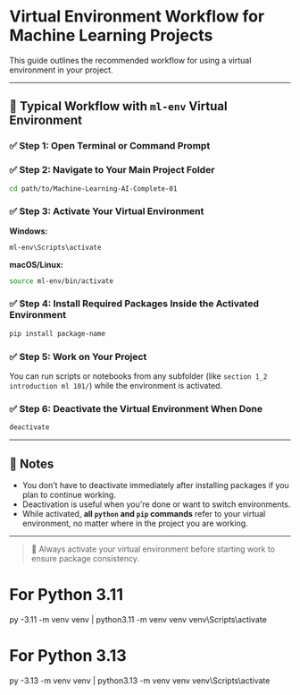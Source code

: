 # Virtual Environment Workflow for Machine Learning Projects

This guide outlines the recommended workflow for using a virtual environment in your project.

---

## 🔁 Typical Workflow with `ml-env` Virtual Environment

### ✅ Step 1: Open Terminal or Command Prompt

### ✅ Step 2: Navigate to Your Main Project Folder
```bash
cd path/to/Machine-Learning-AI-Complete-01
```

### ✅ Step 3: Activate Your Virtual Environment

**Windows:**
```bash
ml-env\Scripts\activate
```

**macOS/Linux:**
```bash
source ml-env/bin/activate
```

### ✅ Step 4: Install Required Packages Inside the Activated Environment
```bash
pip install package-name
```

### ✅ Step 5: Work on Your Project

You can run scripts or notebooks from any subfolder (like `section 1_2 introduction ml 101/`) while the environment is activated.

### ✅ Step 6: Deactivate the Virtual Environment When Done
```bash
deactivate
```

---

## 🔎 Notes

- You don’t have to deactivate immediately after installing packages if you plan to continue working.
- Deactivation is useful when you're done or want to switch environments.
- While activated, **all `python` and `pip` commands** refer to your virtual environment, no matter where in the project you are working.

---

> 🔁 Always activate your virtual environment before starting work to ensure package consistency.

# For Python 3.11
   py -3.11 -m venv venv   | python3.11 -m venv venv
   venv\Scripts\activate
   
# For Python 3.13
   py -3.13 -m venv venv   | python3.13 -m venv venv
   venv\Scripts\activate